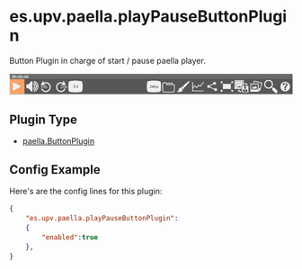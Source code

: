 ---
---

# es.upv.paella.playPauseButtonPlugin

Button Plugin in charge of start / pause paella player.

![](images/playPauseButtonPlugin.jpg)

## Plugin Type

- [paella.ButtonPlugin](../developer/plugin_types.md)


## Config Example

Here's are the config lines for this plugin:

```json
{
	"es.upv.paella.playPauseButtonPlugin":
	{
		"enabled":true
	},
}
```
